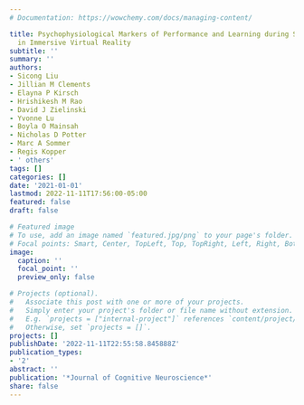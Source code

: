 ```yaml
---
# Documentation: https://wowchemy.com/docs/managing-content/

title: Psychophysiological Markers of Performance and Learning during Simulated Marksmanship
  in Immersive Virtual Reality
subtitle: ''
summary: ''
authors:
- Sicong Liu
- Jillian M Clements
- Elayna P Kirsch
- Hrishikesh M Rao
- David J Zielinski
- Yvonne Lu
- Boyla O Mainsah
- Nicholas D Potter
- Marc A Sommer
- Regis Kopper
- ' others'
tags: []
categories: []
date: '2021-01-01'
lastmod: 2022-11-11T17:56:00-05:00
featured: false
draft: false

# Featured image
# To use, add an image named `featured.jpg/png` to your page's folder.
# Focal points: Smart, Center, TopLeft, Top, TopRight, Left, Right, BottomLeft, Bottom, BottomRight.
image:
  caption: ''
  focal_point: ''
  preview_only: false

# Projects (optional).
#   Associate this post with one or more of your projects.
#   Simply enter your project's folder or file name without extension.
#   E.g. `projects = ["internal-project"]` references `content/project/deep-learning/index.md`.
#   Otherwise, set `projects = []`.
projects: []
publishDate: '2022-11-11T22:55:58.845888Z'
publication_types:
- '2'
abstract: ''
publication: '*Journal of Cognitive Neuroscience*'
share: false
---
```

